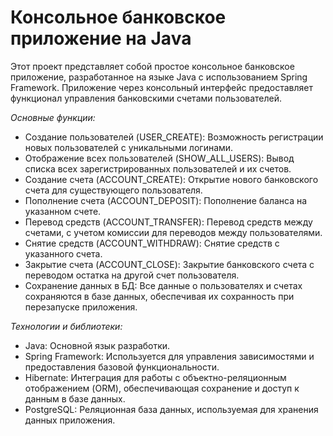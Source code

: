 # Консольное банковское приложение на Java
Этот проект представляет собой простое консольное банковское приложение, разработанное на языке Java с использованием Spring Framework. Приложение через консольный интерфейс предоставляет функционал управления банковскими счетами пользователей.

*Основные функции:*
- Создание пользователей (USER_CREATE): Возможность регистрации новых пользователей с уникальными логинами.
- Отображение всех пользователей (SHOW_ALL_USERS): Вывод списка всех зарегистрированных пользователей и их счетов.
- Создание счета (ACCOUNT_CREATE): Открытие нового банковского счета для существующего пользователя.
- Пополнение счета (ACCOUNT_DEPOSIT): Пополнение баланса на указанном счете.
- Перевод средств (ACCOUNT_TRANSFER): Перевод средств между счетами, с учетом комиссии для переводов между пользователями.
- Снятие средств (ACCOUNT_WITHDRAW): Снятие средств с указанного счета.
- Закрытие счета (ACCOUNT_CLOSE): Закрытие банковского счета с переводом остатка на другой счет пользователя.
- Сохранение данных в БД: Все данные о пользователях и счетах сохраняются в базе данных, обеспечивая их сохранность при перезапуске приложения.

*Технологии и библиотеки:*
- Java: Основной язык разработки.
- Spring Framework: Используется для управления зависимостями и предоставления базовой функциональности.
- Hibernate: Интеграция для работы с объектно-реляционным отображением (ORM), обеспечивающая сохранение и доступ к данным в базе данных.
- PostgreSQL: Реляционная база данных, используемая для хранения данных приложения.
